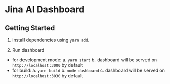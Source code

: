 # Jina AI Dashboard

## Getting Started
1. install dependencies using `yarn add`.

2. Run dashboard
- for development mode:
	a. `yarn start`
	b. dashboard will be served on `http://localhost:3000` by default
- for build:
	a. `yarn build`
	b. `node dashboard`
	c. dashboard will be served on `http://localhost:3030` by default